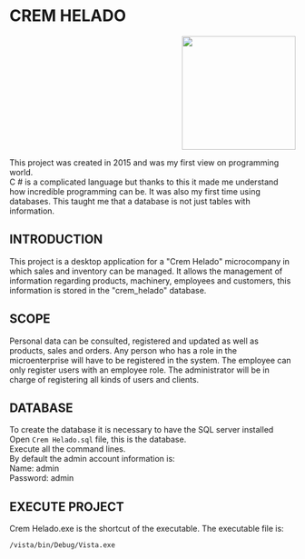 # CREM HELADO

<p align="right"><img src="https://agenciapublicadeempleo.sena.edu.co/PublishingImages/Paginas/ConvocatoriaEspecialCremHelado-/LOG%20CREM.png" width=200px></p>

This project was created in 2015 and was my first view on programming world.<br> C # is a complicated language but thanks to this it made me understand how incredible programming can be.
It was also my first time using databases. This taught me that a database is not just tables with information.
## INTRODUCTION
This project is a desktop application for a "Crem Helado" microcompany in which sales and inventory can be managed. It allows the management of information regarding products, machinery, employees and customers, this information is stored in the "crem_helado" database.

## SCOPE
Personal data can be consulted, registered and updated as well as products, sales and orders. Any person who has a role in the microenterprise will have to be registered in the system. The employee can only register users with an employee role. The administrator will be in charge of registering all kinds of users and clients.

## DATABASE
To create the database it is necessary to have the SQL server installed<br>
Open ````Crem Helado.sql```` file, this is the database.<br>
Execute all the command lines.<br>
By default the admin account information is: <br>
Name: admin<br>
Password: admin

## EXECUTE PROJECT
Crem Helado.exe is the shortcut of the executable.
The executable file is:
````bash
/vista/bin/Debug/Vista.exe
````
